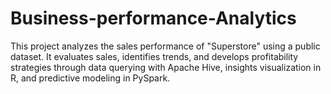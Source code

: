 # Business-performance-Analytics
This project analyzes the sales performance of "Superstore" using a public dataset. It evaluates sales, identifies trends, and develops profitability strategies through data querying with Apache Hive, insights visualization in R, and predictive modeling in PySpark.
